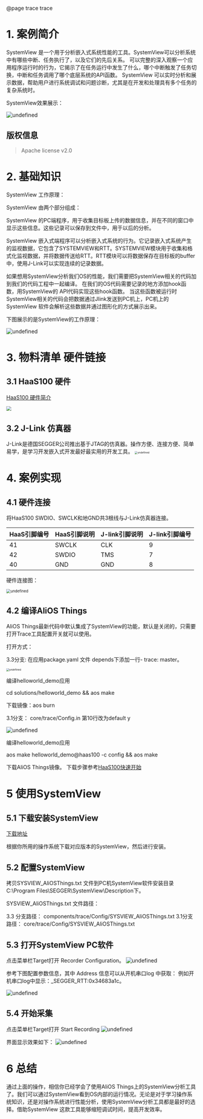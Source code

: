 @page trace trace
# 1. 案例简介

SystemView 是一个用于分析嵌入式系统性能的工具。SystemView可以分析系统中有哪些中断、任务执行了，以及它们的先后关系。 可以完整的深入观察一个应用程序运行时的行为，它揭示了在任务运行中发生了什么，哪个中断触发了任务切换，中断和任务调用了哪个底层系统的API函数。
SystemView 可以实时分析和展示数据，帮助用户进行系统调试和问题诊断，尤其是在开发和处理具有多个任务的复杂系统时。

SystemView效果展示：

![undefined](https://img.alicdn.com/imgextra/i3/O1CN01YKD6fE1Pg2uvaaGmx_!!6000000001869-2-tps-2826-1754.png)

## 版权信息
> Apache license v2.0

# 2. 基础知识

SystemView 工作原理：

SystemView 由两个部分组成：

SystemView 的PC端程序，用于收集目标板上传的数据信息，并在不同的窗口中显示这些信息。这些记录可以保存到文件中，用于以后的分析。

SystemView 嵌入式端程序可以分析嵌入式系统的行为。它记录嵌入式系统产生的监视数据，它包含了SYSTEMVIEW和RTT。SYSTEMVIEW模块用于收集和格式化监视数据，并将数据传送给RTT。RTT模块可以将数据保存在目标板的buffer中，使用J-Link可以实现连续的记录数据。


如果想用SystemView分析我们OS的性能，我们需要把SystemView相关的代码加到我们的代码工程中一起编译。
在我们的OS代码需要记录的地方添加hook函数，用SystemView的 API代码实现这些hook函数。
当这些函数被运行时SystemView相关的代码会把数据通过Jlink发送到PC机上，PC机上的SystemView 软件会解析这些数据并通过图形化的方式展示出来。

下图展示的是SystemView的工作原理：

![undefined](https://img.alicdn.com/imgextra/i3/O1CN01zOdgDv1QHbOPuGVKY_!!6000000001951-2-tps-1991-1434.png)




#  3. 物料清单 硬件链接

## 3.1 HaaS100 硬件

[HaaS100 硬件简介](https://help.aliyun.com/document_detail/184426.html)

<img src="https://img.alicdn.com/imgextra/i4/O1CN01XxD6Xo217CB3FZnEU_!!6000000006937-2-tps-746-497.png" style="zoom:80%;" />

## 3.2 J-Link 仿真器

J-Link是德国SEGGER公司推出基于JTAG的仿真器。操作方便、连接方便、简单易学，是学习开发嵌入式开发最好最实用的开发工具。
<img src="https://img.alicdn.com/imgextra/i2/O1CN01xj35251YMCIIXuzdy_!!6000000003044-0-tps-2048-1536.jpg" alt="undefined" style="zoom:47%;" />



# 4. 案例实现

## 4.1 硬件连接

将HaaS100 SWDIO、SWCLK和地GND共3根线与J-Link仿真器连接。

| HaaS引脚编号 | HaaS引脚说明 | J-link引脚说明 |J-link引脚编号 |
| -------- | -------- | -------- |-------- |
| 41     | SWCLK     | CLK     | 9     |
| 42     | SWDIO     | TMS     | 7     |
| 40     | GND     | GND     | 8     |


硬件连接图：

<img src="https://img.alicdn.com/imgextra/i4/O1CN01RD9QyS1zD1zYKLKxv_!!6000000006679-2-tps-976-671.png" alt="undefined" style="zoom:70%;" />



## 4.2  编译AliOS Things

AliOS Things最新代码中默认集成了SystemView的功能，默认是关闭的，只需要打开Trace工具配置开关就可以使用。

打开方式：

3.3分支:
在应用package.yaml 文件 depends下添加一行- trace: master。

<img src="https://img.alicdn.com/imgextra/i3/O1CN01UiooSJ2A67n9U3FiW_!!6000000008153-2-tps-1480-1242.png" alt="undefined" style="zoom:47%;" />

编译helloworld_demo应用

cd solutions/helloworld_demo && aos make

下载镜像：aos  burn

3.1分支：
core/trace/Config.in  第10行改为default y

![undefined](https://img.alicdn.com/imgextra/i4/O1CN01SEhrdI1dRlBPNIHWU_!!6000000003733-2-tps-741-397.png)

编译helloworld_demo应用

aos make helloworld_demo@haas100 -c config && aos make

下载AliOS Things镜像。
下载步骤参考[HaaS100快速开始](https://blog.csdn.net/HaaSTech/article/details/109719850)



# 5 使用SystemView

## 5.1 下载安装SystemView
[下载地址](www.segger.com/downloads/systemview)

根据你所用的操作系统下载对应版本的SystemView，然后进行安装。

## 5.2 配置SystemView

拷贝SYSVIEW_AliOSThings.txt 文件到PC机SystemView软件安装目录 C:\Program Files\SEGGER\SystemView\Description下。

SYSVIEW_AliOSThings.txt 文件路径：

3.3 分支路径：
components/trace/Config/SYSVIEW_AliOSThings.txt
3.1分支路径：
core/trace/Config/SYSVIEW_AliOSThings.txt

## 5.3 打开SystemView PC软件
点击菜单栏Target打开 Recorder Configuration。
![undefined](https://img.alicdn.com/imgextra/i2/O1CN01szknPD1ogNbBQBZEU_!!6000000005254-2-tps-488-266.png)

参考下图配置参数信息，其中 Address 信息可以从开机串口log 中获取：
例如开机串口log中显示：_SEGGER_RTT:0x34683a1c。

![undefined](https://img.alicdn.com/imgextra/i3/O1CN01aiPYrd1Ij4DVZLR9h_!!6000000000928-2-tps-640-762.png)



## 5.4 开始采集
点击菜单栏Target打开 Start Recording
![undefined](https://img.alicdn.com/imgextra/i2/O1CN01E4UIcZ24f2Hwl6Hco_!!6000000007417-2-tps-452-258.png)

界面显示效果如下：
![undefined](https://img.alicdn.com/imgextra/i3/O1CN01YKD6fE1Pg2uvaaGmx_!!6000000001869-2-tps-2826-1754.png)

# 6 总结

通过上面的操作，相信你已经学会了使用AliOS Things上的SystemView分析工具了。我们可以通过SystemView看到OS内部的运行情况。无论是对于学习操作系统知识，还是对操作系统进行性能分析，使用SystemView分析工具都是最好的选择。借助SystemView 这款工具能够缩短调试时间，提高开发效率。

